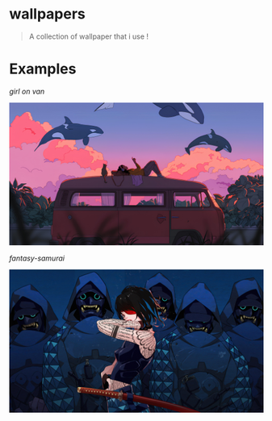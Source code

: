 # wallpapers

> A collection of wallpaper that i use !

# Examples

*girl on van*

![Girl on van](./girl-on-van.jpeg)

*fantasy-samurai*

![fantasy-samurai](./fantasy-samurai.jpg)